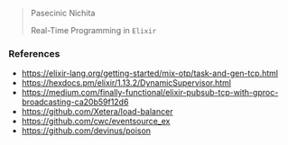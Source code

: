 

> Pasecinic Nichita
>
> Real-Time Programming in `Elixir`

### **References**

*  https://elixir-lang.org/getting-started/mix-otp/task-and-gen-tcp.html
*  https://hexdocs.pm/elixir/1.13.2/DynamicSupervisor.html
*  https://medium.com/finally-functional/elixir-pubsub-tcp-with-gproc-broadcasting-ca20b59f12d6
*  https://github.com/Xetera/load-balancer
*  https://github.com/cwc/eventsource_ex
*  https://github.com/devinus/poison